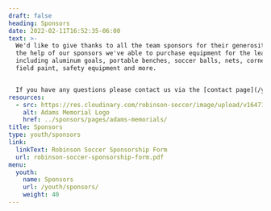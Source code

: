 ```yaml
---
draft: false
heading: Sponsors
date: 2022-02-11T16:52:35-06:00
text: >-
  We'd like to give thanks to all the team sponsors for their generosity!  With
  the help of our sponsors we've able to purchase equipment for the league
  including aluminum goals, portable benches, soccer balls, nets, corner flags,
  field paint, safety equipment and more.


  If you have any questions please contact us via the [contact page](/youth/contact/).
resources:
  - src: https://res.cloudinary.com/robinson-soccer/image/upload/v1647187952/Sponsors/adams-memorials_vdlfhc.png
    alt: Adams Memorial Logo
    href: ../sponsors/pages/adams-memorials/
title: Sponsors
type: youth/sponsors
link:
  linkText: Robinson Soccer Sponsorship Form
  url: robinson-soccer-sponsorship-form.pdf
menu:
  youth:
    name: Sponsors
    url: /youth/sponsors/
    weight: 40
---
```

